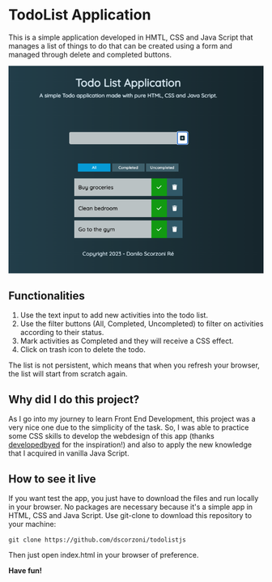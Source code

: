 # TodoList Application

This is a simple application developed in HMTL, CSS and Java Script that manages a list of things to do that can be created using a form and managed through delete and completed buttons.

![Todo List App](images/todolistapp.png)

## Functionalities

1. Use the text input to add new activities into the todo list.
2. Use the filter buttons (All, Completed, Uncompleted) to filter on activities according to their status.
3. Mark activities as Completed and they will receive a CSS effect.
4. Click on trash icon to delete the todo.

The list is not persistent, which means that when you refresh your browser, the list will start from scratch again.

## Why did I do this project?

As I go into my journey to learn Front End Development, this project was a very nice one due to the simplicity of the task. So, I was able to practice some CSS skills to develop the webdesign of this app (thanks [developedbyed](https://www.youtube.com/watch?v=Ttf3CEsEwMQ&t=2368s) for the inspiration!) and also to apply the new knowledge that I acquired in vanilla Java Script.

## How to see it live

If you want test the app, you just have to download the files and run locally in your browser. No packages are necessary because it's a simple app in HTML, CSS and Java Script. Use git-clone to download this repository to your machine:

```
git clone https://github.com/dscorzoni/todolistjs
```

Then just open index.html in your browser of preference.

**Have fun!**
